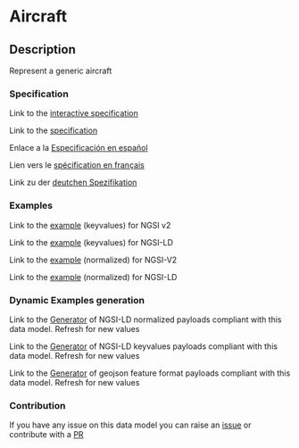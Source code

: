 # Aircraft

## Description 

Represent a generic aircraft
### Specification

Link to the [interactive specification](https://swagger.lab.fiware.org/?url=https://smart-data-models.github.io/dataModel.Aeronautics/Aircraft/swagger.yaml)

Link to the [specification](https://smart-data-models.github.io/dataModel.Aeronautics/Aircraft/doc/spec.md)

Enlace a la [Especificación en español](https://smart-data-models.github.io/dataModel.Aeronautics/Aircraft/doc/spec_ES.md)

Lien vers le [spécification en français](https://smart-data-models.github.io/dataModel.Aeronautics/Aircraft/doc/spec_FR.md)

Link zu der [deutchen Spezifikation](https://smart-data-models.github.io/dataModel.Aeronautics/Aircraft/doc/spec_DE.md)
### Examples

Link to the [example](https://smart-data-models.github.io/dataModel.Aeronautics/Aircraft/examples/example.json) (keyvalues) for NGSI v2

Link to the [example](https://smart-data-models.github.io/dataModel.Aeronautics/Aircraft/examples/example.jsonld) (keyvalues) for NGSI-LD

Link to the [example](https://smart-data-models.github.io/dataModel.Aeronautics/Aircraft/examples/example-normalized.json) (normalized) for NGSI-V2

Link to the [example](https://smart-data-models.github.io/dataModel.Aeronautics/Aircraft/examples/example-normalized.jsonld) (normalized) for NGSI-LD
### Dynamic Examples generation

Link to the [Generator](https://smartdatamodels.org/extra/ngsi-ld_generator_v0.92.php?schemaUrl=https://raw.githubusercontent.com/smart-data-models/dataModel.Aeronautics/master/Aircraft/schema.json&email=info@smartdatamodels.org) of NGSI-LD normalized payloads compliant with this data model. Refresh for new values

Link to the [Generator](https://smartdatamodels.org/extra/ngsi-ld_generator_keyvalues_v0.92.php?schemaUrl=https://raw.githubusercontent.com/smart-data-models/dataModel.Aeronautics/master/Aircraft/schema.json&email=info@smartdatamodels.org) of NGSI-LD keyvalues payloads compliant with this data model. Refresh for new values

Link to the [Generator](https://smartdatamodels.org/extra/geojson_features_generator_v1.0.php?schemaUrl=https://raw.githubusercontent.com/smart-data-models/dataModel.Aeronautics/master/Aircraft/schema.json&email=info@smartdatamodels.org) of geojson feature format payloads compliant with this data model. Refresh for new values
### Contribution

 If you have any issue on this data model you can raise an [issue](https://github.com/smart-data-models/dataModel.Aeronautics/issues)  or contribute with a [PR](https://github.com/smart-data-models/dataModel.Aeronautics/pulls)